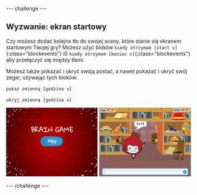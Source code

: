 \--- challenge \---

## Wyzwanie: ekran startowy

Czy możesz dodać kolejne tło do swojej sceny, które stanie się ekranem startowym Twojej gry? Możesz użyć bloków `kiedy otrzymam [start v]`{:class="blockevents"} i0 `kiedy otrzymam [koniec v]`{:class="blockevents"} aby przełączyć się między tłami.

Możesz także pokazać i ukryć swoją postać, a nawet pokazać i ukryć swój zegar, używając tych bloków:

```blocks
pokaż zmienną [godzina v]
```

```blocks
ukryj zmienną [godzina v]
```

![zrzut ekranu](images/brain-startscreen.png)

\--- /challenge \---